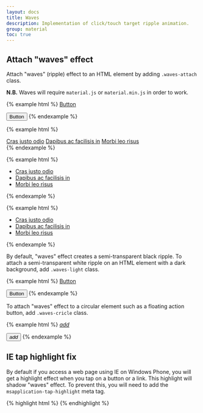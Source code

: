 ```yaml
---
layout: docs
title: Waves
description: Implementation of click/touch target ripple animation.
group: material
toc: true
---
```


## Attach "waves" effect

Attach "waves" (ripple) effect to an HTML element by adding `.waves-attach` class.

**N.B.** Waves will require `material.js` or `material.min.js` in order to work.

{% example html %}
<a class="btn waves-attach" href="#">Button</a>

<button class="btn waves-attach" type="button">Button</button>
{% endexample %}

{% example html %}
<div class="list-group">
  <a class="list-group-item list-group-item-action waves-attach" href="#">Cras justo odio</a>
  <a class="list-group-item list-group-item-action waves-attach" href="#">Dapibus ac facilisis in</a>
  <a class="list-group-item list-group-item-action waves-attach" href="#">Morbi leo risus</a>
</div>
{% endexample %}

{% example html %}
<ul class="nav nav-pills">
  <li class="nav-item">
    <a class="nav-link active waves-attach" href="#">Cras justo odio</a>
  </li>
  <li class="nav-item">
    <a class="nav-link waves-attach" href="#">Dapibus ac facilisis in</a>
  </li>
  <li class="nav-item">
    <a class="nav-link waves-attach" href="#">Morbi leo risus</a>
  </li>
</ul>
{% endexample %}

{% example html %}
<ul class="nav nav-tabs">
  <li class="nav-item">
    <a class="nav-link active waves-attach" href="#">Cras justo odio</a>
  </li>
  <li class="nav-item">
    <a class="nav-link waves-attach" href="#">Dapibus ac facilisis in</a>
  </li>
  <li class="nav-item">
    <a class="nav-link waves-attach" href="#">Morbi leo risus</a>
  </li>
</ul>
{% endexample %}

By default, "waves" effect creates a semi-transparent black ripple. To attach a semi-transparent white ripple on an HTML element with a dark background, add `.waves-light` class.

{% example html %}
<a class="btn btn-dark waves-attach waves-light" href="#">Button</a>

<button class="btn btn-dark waves-attach waves-light" type="button">Button</button>
{% endexample %}

To attach "waves" effect to a circular element such as a floating action button, add `.waves-cricle` class.

{% example html %}
<a class="btn btn-float waves-attach waves-circle" href="#"><i class="material-icons">add</i></a>

<button class="btn btn-dark btn-float waves-attach waves-circle waves-light" type="button"><i class="material-icons">add</i></button>
{% endexample %}

## IE tap highlight fix

By default if you access a web page using IE on Windows Phone, you will get a highlight effect when you tap on a button or a link. This highlight will shadow "waves" effect. To prevent this, you will need to add the `msapplication-tap-highlight` meta tag.

{% highlight html %}
<meta content="no" name="msapplication-tap-highlight">
{% endhighlight %}
